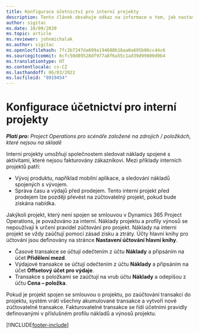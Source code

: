 ```yaml
---
title: Konfigurace účetnictví pro interní projekty
description: Tento článek obsahuje odkaz na informace o tom, jak nastavit účetní postupy pro interní projekty v Project Operations.
author: sigitac
ms.date: 10/09/2020
ms.topic: article
ms.reviewer: johnmichalak
ms.author: sigitac
ms.openlocfilehash: 7fc2b7247da699a194688b18aa0a695b06cc44c6
ms.sourcegitcommit: 6cfc50d89528df977a8f6a55c1ad39d99800d9b4
ms.translationtype: HT
ms.contentlocale: cs-CZ
ms.lasthandoff: 06/03/2022
ms.locfileid: "8919454"
---
```

# <a name="configure-accounting-for-internal-projects"></a>Konfigurace účetnictví pro interní projekty

_**Platí pro:** Project Operations pro scénáře založené na zdrojích / položkách, které nejsou na skladě_

Interní projekty umožňují společnostem sledovat náklady spojené s aktivitami, které nejsou fakturovány zákazníkovi. Mezi příklady interních projektů patří:

- Vývoj produktu, například mobilní aplikace, a sledování nákladů spojených s vývojem.
- Správa času a výdajů před prodejem. Tento interní projekt před prodejem lze později převést na zúčtovatelný projekt, pokud bude získána nabídka.

Jakýkoli projekt, který není spojen se smlouvou v Dynamics 365 Project Operations, je považováno za interní. Náklady projektu a profily výnosů se nepoužívají k určení pravidel zúčtování pro projekt. Náklady na interní projekt se vždy zaúčtují pomocí zásad zisku a ztráty. Účty hlavní knihy pro účtování jsou definovány na stránce **Nastavení účtování hlavní knihy**.

- Časové transakce se účtují odečtením z účtu **Náklady** a připsáním na účet **Přidělení mezd**.
- Výdajové transakce se účtují odečtením z účtu **Náklady** a připsáním na účet **Offsetový účet pro výdaje**.
- Transakce s položkami se zaúčtují na vrub účtu **Náklady** a odepíšou z účtu **Cena – položka**.

Pokud je projekt spojen se smlouvou o projektu, po zaúčtování transakcí do projektu, systém vrátí všechny akumulované transakce a vytvoří nové zúčtovatelné transakce. Fakturovatelné transakce se řídí účetními pravidly definovanými v příslušném profilu nákladů a výnosů projektu.




[!INCLUDE[footer-include](../includes/footer-banner.md)]
